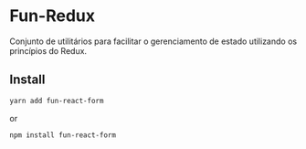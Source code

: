 # Fun-Redux

Conjunto de utilitários para facilitar o gerenciamento de estado utilizando os princípios do Redux.

## Install
```sh
yarn add fun-react-form
```
or
```sh
npm install fun-react-form
```
